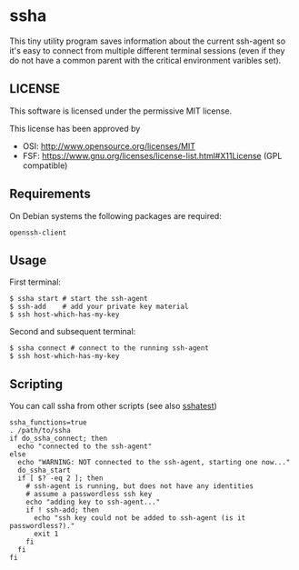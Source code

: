 # ssha

This tiny utility program saves information about the current
ssh-agent so it's easy to connect from multiple different
terminal sessions (even if they do not have a common parent
with the critical environment varibles set).

## LICENSE

This software is licensed under the permissive MIT license.

This license has been approved by
 * OSI: http://www.opensource.org/licenses/MIT
 * FSF: https://www.gnu.org/licenses/license-list.html#X11License (GPL compatible)

## Requirements

On Debian systems the following packages are required:

    openssh-client

## Usage

First terminal:

    $ ssha start # start the ssh-agent
	$ ssh-add    # add your private key material
	$ ssh host-which-has-my-key
	
Second and subsequent terminal:

    $ ssha connect # connect to the running ssh-agent
	$ ssh host-which-has-my-key

## Scripting

You can call ssha from other scripts (see also [sshatest](https://raw.github.com/tmarble/ssha/master/sshatest))

    ssha_functions=true
    . /path/to/ssha
    if do_ssha_connect; then
      echo "connected to the ssh-agent"
    else
      echo "WARNING: NOT connected to the ssh-agent, starting one now..."
      do_ssha_start
      if [ $? -eq 2 ]; then
        # ssh-agent is running, but does not have any identities
        # assume a passwordless ssh key
        echo "adding key to ssh-agent..."
        if ! ssh-add; then
          echo "ssh key could not be added to ssh-agent (is it passwordless?)."
          exit 1
        fi
      fi
    fi


